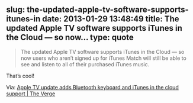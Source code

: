slug: the-updated-apple-tv-software-supports-itunes-in
date: 2013-01-29 13:48:49
title: The updated Apple TV software supports iTunes in the Cloud — so now...
type: quote
---

> The updated Apple TV software supports iTunes in the Cloud — so now users who aren’t signed up for iTunes Match will still be able to see and listen to all of their purchased iTunes music.

That’s cool!

 Via: [Apple TV update adds Bluetooth keyboard and iTunes in the cloud support | The Verge](http://www.theverge.com/2013/1/28/3925248/apple-tv-update-bluetooth-keyboard-support-improved-itunes-match)
